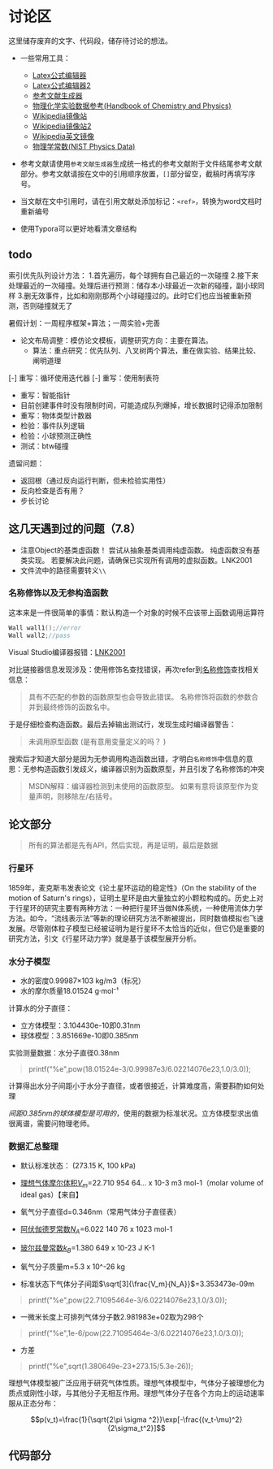 # 讨论区

这里储存废弃的文字、代码段，储存待讨论的想法。

* 一些常用工具：
  * [Latex公式编辑器](https://www.codecogs.com/latex/eqneditor.php)
  * [Latex公式编辑器2](https://latex.91maths.com/)
  * [参考文献生成器](http://wenxian.aazz.cn/)
  * [物理化学实验数据参考(Handbook of Chemistry and Physics)](https://hbcp.chemnetbase.com/faces/contents/ContentsSearch.xhtml)
  * [Wikipedia镜像站](https://chi.jinzhao.wiki/)
  * [Wikipedia镜像站2](https://zhwiki.netlify.app/)
  * [Wikipedia英文镜像](https://en.jinzhao.wiki/wiki/Main_Page)
  * [物理学常数(NIST Physics Data)](https://www.nist.gov/pml/productsservices/physical-reference-data)

* 参考文献请使用`参考文献生成器`生成统一格式的参考文献附于文件结尾参考文献部分。参考文献请按在文中的引用顺序放置，`[]`部分留空，截稿时再填写序号。
* 当文献在文中引用时，请在引用文献处添加标记：`<ref>`，转换为word文档时重新编号
* 使用Typora可以更好地看清文章结构

## todo

索引优先队列设计方法：
1.首先遍历，每个球拥有自己最近的一次碰撞
2.接下来处理最近的一次碰撞。处理后进行预测：储存本小球最近一次新的碰撞，副小球同样
3.删无效事件，比如和刚刚那两个小球碰撞过的。此时它们也应当被重新预测，否则碰撞就无了

暑假计划：一周程序框架+算法；一周实验+完善

* 论文布局调整：模仿论文模板，调整研究方向：主要在算法。
  * 算法：重点研究：优先队列、八叉树两个算法，重在做实验、结果比较、阐明道理

[-] 重写：循环使用迭代器
[-] 重写：使用制表符

* 重写：智能指针
* 目前创建事件时没有限制时间，可能造成队列爆掉，增长数据时记得添加限制
* 重写：物体类型计数器
* 检验：事件队列逻辑
* 检验：小球预测正确性
* 测试：btw碰撞

遗留问题：

* 返回根（通过反向运行判断，但未检验实用性）
* 反向检查是否有用？
* 步长讨论

## 这几天遇到过的问题（7.8）

* 注意Object的基类虚函数！
   尝试从抽象基类调用纯虚函数。 纯虚函数没有基类实现。 若要解决此问题，请确保已实现所有调用的虚拟函数。LNK2001
* 文件流中的路径需要转义`\\`

### 名称修饰以及无参构造函数

这本来是一件很简单的事情：默认构造一个对象的时候不应该带上函数调用运算符

```C++
Wall wall1();//error
Wall wall2;//pass
```

Visual Studio编译器报错：[LNK2001](https://docs.microsoft.com/zh-cn/cpp/error-messages/tool-errors/linker-tools-error-lnk2001)

对比链接器信息发现涉及：使用修饰名查找错误，再次refer到[名称修饰](https://docs.microsoft.com/zh-cn/cpp/error-messages/tool-errors/name-decoration)查找相关信息：

> 具有不匹配的参数的函数原型也会导致此错误。 名称修饰将函数的参数合并到最终修饰的函数名中。

于是仔细检查构造函数。最后去掉输出测试行，发现生成时编译器警告：
> 未调用原型函数 (是有意用变量定义的吗？ )

搜索后才知道大部分是因为无参调用构造函数出错，才明白`名称修饰`中信息的意思：无参构造函数引发歧义，编译器识别为函数原型，并且引发了名称修饰的冲突

> MSDN解释：编译器检测到未使用的函数原型。 如果有意将该原型作为变量声明，则移除左/右括号。

## 论文部分

> 所有的算法都是先有API，然后实现，再是证明，最后是数据

### 行星环

1859年，麦克斯韦发表论文《论土星环运动的稳定性》（On the stability of the motion of Saturn's rings），证明土星环是由大量独立的小颗粒构成的。历史上对于行星环的研究主要有两种方法：一种把行星环当做N体系统，一种使用流体力学方法。如今，“流线表示法”等新的理论研究方法不断被提出，同时数值模拟也飞速发展。尽管刚体粒子模型已经被证明为是行星环不太恰当的近似，但它仍是重要的研究方法，引文《行星环动力学》就是基于该模型展开分析。

### 水分子模型


* 水的密度0.99987×103 kg/m3（标况）
* 水的摩尔质量18.01524 g·mol⁻¹

计算水的分子直径：

* 立方体模型：3.104430e-10即0.31nm
* 球体模型：3.851669e-10即0.385nm

实验测量数据：水分子直径0.38nm

> printf("%e",pow(18.01524e-3/0.99987e3/6.02214076e23,1.0/3.0));

计算得出水分子间距小于水分子直径，或者很接近，计算难度高，需要斟酌如何处理

*间距0.385nm的球体模型是可用的*，使用的数据为标准状况。立方体模型求出值很离谱，需要问物理老师。

### 数据汇总整理

* 默认标准状态： (273.15 K, 100 kPa)
* [理想气体摩尔体积$V_m$](https://physics.nist.gov/cgi-bin/cuu/Value?mvol)=22.710 954 64...  x 10-3 m3 mol-1（molar volume of ideal gas）【来自】
* 氧气分子直径d=0.346nm（常用气体分子直径表）
* [阿伏伽德罗常数$N_A$](https://physics.nist.gov/cgi-bin/cuu/Value?na)=6.022 140 76  x 1023 mol-1
* [玻尔兹曼常数$k_B$](https://physics.nist.gov/cgi-bin/cuu/Value?k)=1.380 649  x 10-23 J K-1
* 氧气分子质量m=5.3 x 10^-26 kg

* 标准状态下气体分子间距$\sqrt[3]{\frac{V_m}{N_A}}$=3.353473e-09m

> printf("%e",pow(22.71095464e-3/6.02214076e23,1.0/3.0));

* 一微米长度上可排列气体分子数2.981983e+02取为298个

> printf("%e",1e-6/pow(22.71095464e-3/6.02214076e23,1.0/3.0));

* 方差

> printf("%e",sqrt(1.380649e-23*273.15/5.3e-26));

理想气体模型被广泛应用于研究气体性质。理想气体模型中，气体分子被理想化为质点或刚性小球，与其他分子无相互作用。理想气体分子在各个方向上的运动速率服从正态分布：

$$p(v_t)=\frac{1}{\sqrt{2\pi \sigma ^2}}\exp[-\frac{(v_t-\mu)^2}{2\sigma_t^2}]$$

## 代码部分
